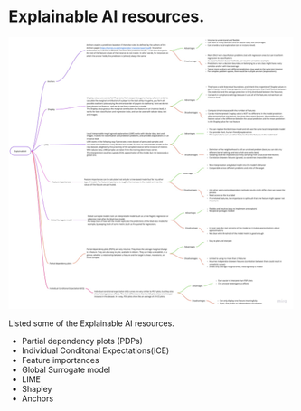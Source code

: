 # Explainable AI resources. 
![explainable_methods](https://github.com/goodrahstar/cheatsheet-xai/blob/master/explainable_methods.jpg)

Listed some of the Explainable AI resources. 
- Partial dependency plots (PDPs)
- Individual Conditonal Expectations(ICE)
- Feature importances
- Global Surrogate model
- LIME
- Shapley
- Anchors
